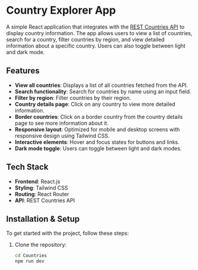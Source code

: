# Country Explorer App

A simple React application that integrates with the [REST Countries API](https://restcountries.com/) to display country information. The app allows users to view a list of countries, search for a country, filter countries by region, and view detailed information about a specific country. Users can also toggle between light and dark mode.

## Features

- **View all countries**: Displays a list of all countries fetched from the API.
- **Search functionality**: Search for countries by name using an input field.
- **Filter by region**: Filter countries by their region.
- **Country details page**: Click on any country to view more detailed information.
- **Border countries**: Click on a border country from the country details page to see more information about it.
- **Responsive layout**: Optimized for mobile and desktop screens with responsive design using Tailwind CSS.
- **Interactive elements**: Hover and focus states for buttons and links.
- **Dark mode toggle**: Users can toggle between light and dark modes.

## Tech Stack

- **Frontend**: React.js
- **Styling**: Tailwind CSS
- **Routing**: React Router
- **API**: REST Countries API

## Installation & Setup

To get started with the project, follow these steps:

1. Clone the repository:

   ```bash
   cd Countries
   npm run dev 
